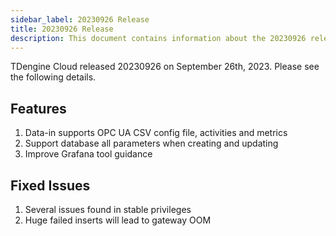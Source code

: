 ```yaml
---
sidebar_label: 20230926 Release
title: 20230926 Release
description: This document contains information about the 20230926 release.
---
```


TDengine Cloud released 20230926 on September 26th, 2023. Please see the following details.

## Features

1. Data-in supports OPC UA CSV config file, activities and metrics
2. Support database all parameters when creating and updating
3. Improve Grafana tool guidance

## Fixed Issues

1. Several issues found in stable privileges
2. Huge failed inserts will lead to gateway OOM
